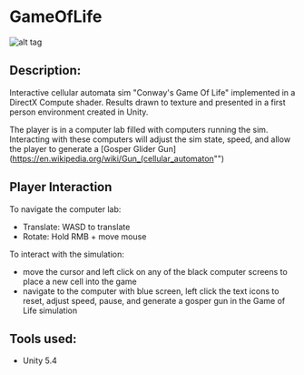 # GameOfLife
![alt tag](http://jfcameron.github.io/Images/GD2j_Sprites/Big.png "")

## Description:
Interactive cellular automata sim "Conway's Game Of Life" implemented in a DirectX Compute shader. Results drawn to texture and presented in a first person environment created in Unity.

The player is in a computer lab filled with computers running the sim. Interacting with these computers will adjust the sim state, speed, and allow the player to generate a [Gosper Glider Gun](https://en.wikipedia.org/wiki/Gun_(cellular_automaton"")

## Player Interaction
To navigate the computer lab:

* Translate: WASD to translate
* Rotate: Hold RMB + move mouse

To interact with the simulation:

* move the cursor and left click on any of the black computer screens to place a new cell into the game
* navigate to the computer with blue screen, left click the text icons to reset, adjust speed, pause, and generate a gosper gun in the Game of Life simulation

## Tools used:
* Unity 5.4